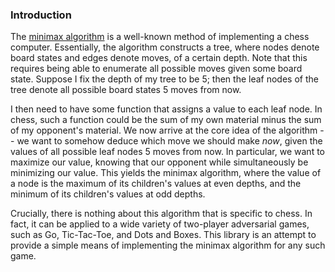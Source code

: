 ### Introduction
The [minimax algorithm](https://en.wikipedia.org/wiki/Minimax) is a well-known method of implementing a chess computer. Essentially, the algorithm constructs a tree, where nodes denote board states and edges denote moves, of a certain depth. Note that this requires being able to enumerate all possible moves given some board state. Suppose I fix the depth of my tree to be 5; then the leaf nodes of the tree denote all possible board states 5 moves from now.

I then need to have some function that assigns a value to each leaf node. In chess, such a function could be the sum of my own material minus the sum of my opponent's material. We now arrive at the core idea of the algorithm -- we want to somehow deduce which move we should make *now*, given the values of all possible leaf nodes 5 moves from now. In particular, we want to maximize our value, knowing that our opponent while simultaneously be minimizing our value. This yields the minimax algorithm, where the value of a node is the maximum of its children's values at even depths, and the minimum of its children's values at odd depths.

Crucially, there is nothing about this algorithm that is specific to chess. In fact, it can be applied to a wide variety of two-player adversarial games, such as Go, Tic-Tac-Toe, and Dots and Boxes. This library is an attempt to provide a simple means of implementing the minimax algorithm for any such game.
